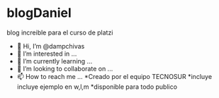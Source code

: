 # blogDaniel
blog increible para el curso de platzi
- 👋 Hi, I’m @dampchivas
- 👀 I’m interested in ...
- 🌱 I’m currently learning ...
- 💞️ I’m looking to collaborate on ...
- 📫 How to reach me ...
*Creado por el equipo TECNOSUR
*incluye incluye ejemplo en w,l,m
*disponible para todo publico
<!---
dampchivas/dampchivas is a ✨ special ✨ repository because its `README.md` (this file) appears on your GitHub profile.
You can click the Preview link to take a look at your changes.
--->
